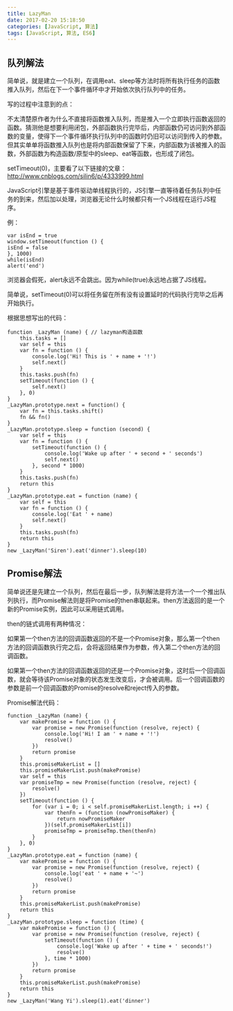 ```yaml
---
title: LazyMan
date: 2017-02-20 15:18:50
categories: [JavaScript, 算法]
tags: [JavaScript, 算法, ES6]
---
```


## 队列解法

简单说，就是建立一个队列，在调用eat、sleep等方法时将所有执行任务的函数推入队列，然后在下一个事件循环中才开始依次执行队列中的任务。

写的过程中注意到的点：

不太清楚原作者为什么不直接将函数推入队列，而是推入一个立即执行函数返回的函数。猜测他是想要利用闭包，外部函数执行完毕后，内部函数仍可访问到外部函数的变量，使得下一个事件循环执行队列中的函数时仍旧可以访问到传入的参数。但其实单单将函数推入队列也是将内部函数保留了下来，内部函数为该被推入的函数，外部函数为构造函数/原型中的sleep、eat等函数，也形成了闭包。

setTimeout(0)，主要看了以下链接的文章：http://www.cnblogs.com/silin6/p/4333999.html

JavaScript引擎是基于事件驱动单线程执行的，JS引擎一直等待着任务队列中任务的到来，然后加以处理，浏览器无论什么时候都只有一个JS线程在运行JS程序。

例：

```
var isEnd = true
window.setTimeout(function () {
isEnd = false
}, 1000)
while(isEnd)
alert('end')
```

浏览器会假死，alert永远不会跳出。因为while(true)永远地占据了JS线程。

简单说，setTimeout(0)可以将任务留在所有没有设置延时的代码执行完毕之后再开始执行。

根据思想写出的代码：

```
function _LazyMan (name) { // lazyman构造函数
    this.tasks = []
    var self = this
    var fn = function () {
        console.log('Hi! This is ' + name + '!')
        self.next()
    }
    this.tasks.push(fn)
    setTimeout(function () {
        self.next()
    }, 0)
}
_LazyMan.prototype.next = function() {
    var fn = this.tasks.shift()
    fn && fn()
}
_LazyMan.prototype.sleep = function (second) {
    var self = this
    var fn = function () {
        setTimeout(function () {
            console.log('Wake up after ' + second + ' seconds')
            self.next()
        }, second * 1000)
    }
    this.tasks.push(fn)
    return this
}
_LazyMan.prototype.eat = function (name) {
    var self = this
    var fn = function () {
        console.log('Eat ' + name)
        self.next()
    }
    this.tasks.push(fn)
    return this
}
new _LazyMan('Siren').eat('dinner').sleep(10)
```

## Promise解法

简单说还是先建立一个队列，然后在最后一步，队列解法是将方法一个一个推出队列执行，而Promise解法则是将Promise的then串联起来。then方法返回的是一个新的Promise实例，因此可以采用链式调用。

then的链式调用有两种情况：

如果第一个then方法的回调函数返回的不是一个Promise对象，那么第一个then方法的回调函数执行完之后，会将返回结果作为参数，传入第二个then方法的回调函数。

如果第一个then方法的回调函数返回的还是一个Promise对象，这时后一个回调函数，就会等待该Promise对象的状态发生改变后，才会被调用。后一个回调函数的参数是前一个回调函数的Promise的resolve和reject传入的参数。

Promise解法代码：

```
function _LazyMan (name) {
    var makePromise = function () {
        var promise = new Promise(function (resolve, reject) {
            console.log('Hi! I am ' + name + '!')
            resolve()
        })
        return promise
    }
    this.promiseMakerList = []
    this.promiseMakerList.push(makePromise)
    var self = this
    var promiseTmp = new Promise(function (resolve, reject) {
        resolve()
    })
    setTimeout(function () {
        for (var i = 0; i < self.promiseMakerList.length; i ++) {
            var thenFn = (function (nowPromiseMaker) {
                return nowPromiseMaker
            })(self.promiseMakerList[i])
            promiseTmp = promiseTmp.then(thenFn)
        }
    }, 0)
}
_LazyMan.prototype.eat = function (name) {
    var makePromise = function () {
        var promise = new Promise(function (resolve, reject) {
            console.log('eat ' + name + '~')
            resolve()
        })
        return promise
    }
    this.promiseMakerList.push(makePromise)
    return this
}
_LazyMan.prototype.sleep = function (time) {
    var makePromise = function () {
        var promise = new Promise(function (resolve, reject) {
            setTimeout(function () {
                console.log('Wake up after ' + time + ' seconds!')
                resolve()
            }, time * 1000)
        })
        return promise
    }
    this.promiseMakerList.push(makePromise)
    return this
}
new _LazyMan('Wang Yi').sleep(1).eat('dinner')
```
